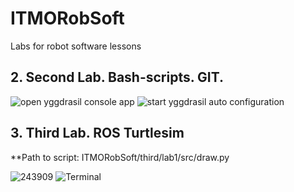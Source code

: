 # ITMORobSoft
Labs for robot software lessons

**2. Second Lab.** Bash-scripts. GIT.
------------------------------------

![open yggdrasil console app](https://i.yapx.ru/G7EGF.png)
![start yggdrasil auto configuration](https://i.yapx.ru/G7EGH.png)


**3. Third Lab.** ROS Turtlesim
------------------------------------
**Path to script: ITMORobSoft/third/lab1/src/draw.py

![243909](http://i.yapx.ru/HJfyM.png)
![Terminal](http://i.yapx.ru/HJf3O.png)
